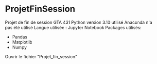 # ProjetFinSession
Projet de fin de session GTA 431
Python version 3.10 utilisé
Anaconda n'a pas été utilisé
Langue utilisée : Jupyter Notebook
Packages utilisés:
- Pandas
- Matplotlib
- Numpy

Ouvrir le fichier "Projet_fin_session"


